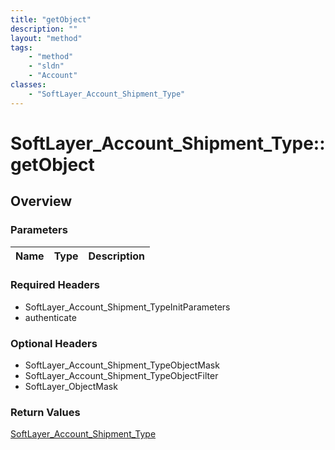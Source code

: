 ```yaml
---
title: "getObject"
description: ""
layout: "method"
tags:
    - "method"
    - "sldn"
    - "Account"
classes:
    - "SoftLayer_Account_Shipment_Type"
---
```

# SoftLayer_Account_Shipment_Type::getObject
## Overview 


### Parameters 
|Name | Type | Description |
| --- | --- | --- |


### Required Headers
* SoftLayer_Account_Shipment_TypeInitParameters
* authenticate

### Optional Headers
* SoftLayer_Account_Shipment_TypeObjectMask
* SoftLayer_Account_Shipment_TypeObjectFilter
* SoftLayer_ObjectMask

### Return Values
<a href='/reference/datatypes/SoftLayer_Account_Shipment_Type'>SoftLayer_Account_Shipment_Type </a>
